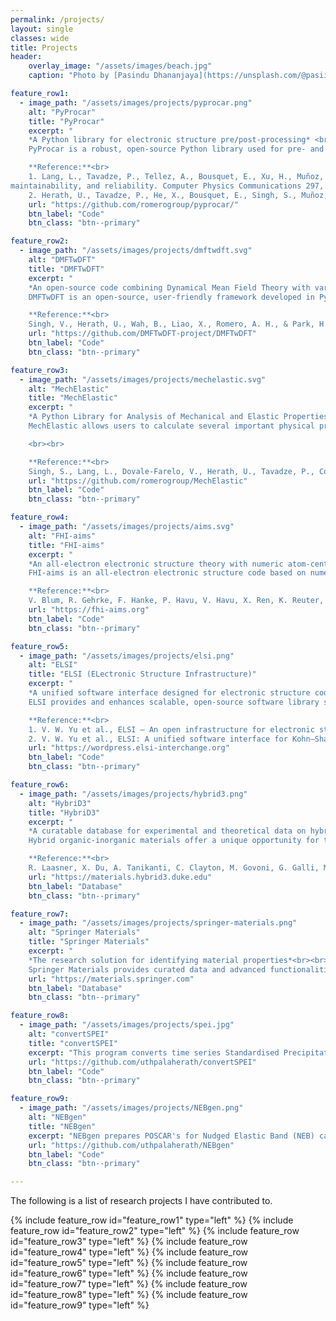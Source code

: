 ```yaml
---
permalink: /projects/
layout: single
classes: wide
title: Projects
header:
    overlay_image: "/assets/images/beach.jpg"
    caption: "Photo by [Pasindu Dhananjaya](https://unsplash.com/@pasiiijay) on [Unsplash](https://unsplash.com)"

feature_row1:
  - image_path: "/assets/images/projects/pyprocar.png"
    alt: "PyProcar"
    title: "PyProcar"
    excerpt: "
    *A Python library for electronic structure pre/post-processing* <br><br>
    PyProcar is a robust, open-source Python library used for pre- and post-processing of the electronic structure data coming from DFT calculations. It provides a set of functions that manage data obtained from the PROCAR format. Basically, the PROCAR format is a projection of the Kohn-Sham states over atomic orbitals. That projection is performed to every k-point in the considered mesh, every energy band and every atom. PyProcar is capable of performing a multitude of tasks including plotting plain and spin/atom/orbital projected band structures and Fermi surfaces- both in 2D and 3D, Fermi velocity plots, unfolding bands of a super cell, comparing band structures from multiple DFT calculations, plotting partial density of states, filtering bands and generating a k-path for a given crystal structure. Currently supports VASP, Elk, Quantum Espresso, Abinit, Lobster, Siesta and DFTB+.<br><br>

    **Reference:**<br>
    1. Lang, L., Tavadze, P., Tellez, A., Bousquet, E., Xu, H., Muñoz, F., Vasquez, N., Herath, U., & Romero, A. H. Expanding PyProcar for new features,
maintainability, and reliability. Computer Physics Communications 297, 109063 (2024). DOI: [https://doi.org/10.1016/j.cpc.2023.109063](https://doi.org/10.1016/j.cpc.2023.109063)<br>
    2. Herath, U., Tavadze, P., He, X., Bousquet, E., Singh, S., Muñoz, F., & Romero, A. H. PyProcar: A Python library for electronic structure pre/post‑processing. Computer Physics Communications 251, 107080 (2020). DOI: [https://doi.org/10.1016/j.cpc.2019.107080](https://doi.org/10.1016/j.cpc.2019.107080)"
    url: "https://github.com/romerogroup/pyprocar/"
    btn_label: "Code"
    btn_class: "btn--primary"

feature_row2:
  - image_path: "/assets/images/projects/dmftwdft.svg"
    alt: "DMFTwDFT"
    title: "DMFTwDFT"
    excerpt: "
    *An open-source code combining Dynamical Mean Field Theory with various Density Functional Theory packages to study strongly correlated materials*<br><br>
    DMFTwDFT is an open-source, user-friendly framework developed in Python, Fortran and C/C++, combining DMFT with various DFT codes interfaced through the Wannier90 package. It allows users to perform full charge self-consistent DFT+DMFT calculations using minimal commands followed by post-processing functions including DMFT self-energy, total energy, band structures, projected DOS, and effective mass enhancements. DMFTwDFT uses Wannier orbitals for constructing the hybridization and correlation subspaces to perform DMFT loops by taking advantage of the Wannier90 interface between various DFT codes. It also equips a library mode to link the module for computing a DMFT density matrix and updating a charge density within the DFT loops allowing implementing full charge self-consistency within various DFT codes without modifying their source codes significantly. Currently supports VASP, Quantum Espresso (one-shot DMFT), and Siesta (one-shot DMFT). <br><br>

    **Reference:**<br>
    Singh, V., Herath, U., Wah, B., Liao, X., Romero, A. H., & Park, H. DMFTwDFT: An open‑source code combining Dynamical Mean Field Theory with various density functional theory packages. Computer Physics Communications 261, 107778 (2021). DOI: [https://doi.org/10.1016/j.cpc.2020.107778](https://doi.org/10.1016/j.cpc.2020.107778)"
    url: "https://github.com/DMFTwDFT-project/DMFTwDFT"
    btn_label: "Code"
    btn_class: "btn--primary"

feature_row3:
  - image_path: "/assets/images/projects/mechelastic.svg"
    alt: "MechElastic"
    title: "MechElastic"
    excerpt: "
    *A Python Library for Analysis of Mechanical and Elastic Properties of Bulk and 2D Materials*<br><br>
    MechElastic allows users to calculate several important physical properties such as elastic moduli, melting temperature, Debye temperature, elastic wave velocities, elastic anisotropy, etc. for all crystalline 2D and 3D systems using output data from an elastic tensor calculation. It can also be used to test the mechanical stability of any bulk system. Additionally, MechElastic allows performing Equation of State (EOS) analysis provided inputs of Volume and Energy or Volume and Pressure and automatically provides information on phase transitions. Currently supports VASP, Abinit and Quantum Espresso.

    <br><br>

    **Reference:**<br>
    Singh, S., Lang, L., Dovale‑Farelo, V., Herath, U., Tavadze, P., Coudert, F.‑X., & Romero, A. H. MechElastic: A Python library for analysis of mechanical and elastic properties of bulk and 2D materials. Computer Physics Communications 267, 108068 (2021). DOI: [https://doi.org/10.1016/j.cpc.2021.108068](https://doi.org/10.1016/j.cpc.2021.108068)"
    url: "https://github.com/romerogroup/MechElastic"
    btn_label: "Code"
    btn_class: "btn--primary"

feature_row4:
  - image_path: "/assets/images/projects/aims.svg"
    alt: "FHI-aims"
    title: "FHI-aims"
    excerpt: "
    *An all-electron electronic structure theory with numeric atom-centered orbitals*<br><br>
    FHI-aims is an all-electron electronic structure code based on numeric atom-centered orbitals. It enables first-principles simulations with very high numerical accuracy for production calculations, with excellent scalability up to very large system sizes (thousands of atoms) and up to very large, massively parallel supercomputers (ten thousand CPU cores).<br><br>

    **Reference:**<br>
    V. Blum, R. Gehrke, F. Hanke, P. Havu, V. Havu, X. Ren, K. Reuter, and M. Scheffler, Ab initio molecular simulations with numeric atom-centered orbitals, Computer Physics Communications 180, 2175 (2009). DOI: [https://doi.org/10.1016/j.cpc.2009.06.022](https://doi.org/10.1016/j.cpc.2009.06.022)"
    url: "https://fhi-aims.org"
    btn_label: "Code"
    btn_class: "btn--primary"

feature_row5:
  - image_path: "/assets/images/projects/elsi.png"
    alt: "ELSI"
    title: "ELSI (ELectronic Structure Infrastructure)"
    excerpt: "
    *A unified software interface designed for electronic structure codes to connect with various high-performance eigensolvers and density matrix solvers*<br><br>
    ELSI provides and enhances scalable, open-source software library solutions for electronic structure calculations in materials science, condensed matter physics, chemistry, and many other fields. ELSI focuses on methods that solve or circumvent eigenvalue problems in electronic structure theory. The ELSI infrastructure should also be useful for other challenging eigenvalue problems.<br><br>

    **Reference:**<br>
    1. V. W. Yu et al., ELSI — An open infrastructure for electronic structure solvers, Computer Physics Communications 256, 107459 (2020). DOI: [https://doi.org/10.1016/j.cpc.2020.107459](https://doi.org/10.1016/j.cpc.2020.107459)<br>
    2. V. W. Yu et al., ELSI: A unified software interface for Kohn–Sham electronic structure solvers, Computer Physics Communications 222, 267 (2018). DOI: [https://doi.org/10.1016/j.cpc.2017.09.007](https://doi.org/10.1016/j.cpc.2017.09.007)"
    url: "https://wordpress.elsi-interchange.org"
    btn_label: "Code"
    btn_class: "btn--primary"

feature_row6:
  - image_path: "/assets/images/projects/hybrid3.png"
    alt: "HybriD3"
    title: "HybriD3"
    excerpt: "
    *A curatable database for experimental and theoretical data on hybrid organic-inorganic materials*<br><br>
    Hybrid organic-inorganic materials offer a unique opportunity for the discovery and refinement of new functional semiconductor materials with fine-tuned properties, controlled at the atomic scale by organic chemistry and organic-inorganic synthesis and processing. The HybriD3 project accelerates the Design, Discovery and Dissemination (D3) of new crystalline organic-inorganic hybrid semiconductors in a collaborative effort between a consortium of researchers in the NC Triangle area and beyond. <br><br>

    **Reference:**<br>
    R. Laasner, X. Du, A. Tanikanti, C. Clayton, M. Govoni, G. Galli, M. Ropo, and V. Blum, MatD$^3$: A Database and Online Presentation Package for Research Data Supporting Materials Discovery, Design, and Dissemination, JOSS 5, 1945 (2020). DOI: [https://doi.org/10.21105/joss.01945](https://doi.org/10.21105/joss.01945)"
    url: "https://materials.hybrid3.duke.edu"
    btn_label: "Database"
    btn_class: "btn--primary"

feature_row7:
  - image_path: "/assets/images/projects/springer-materials.png"
    alt: "Springer Materials"
    title: "Springer Materials"
    excerpt: "
    *The research solution for identifying material properties*<br><br>
    Springer Materials provides curated data and advanced functionalities to support research in materials science, physics, chemistry, engineering, and other related fields."
    url: "https://materials.springer.com"
    btn_label: "Database"
    btn_class: "btn--primary"

feature_row8:
  - image_path: "/assets/images/projects/spei.jpg"
    alt: "convertSPEI"
    title: "convertSPEI"
    excerpt: "This program converts time series Standardised Precipitation-Evapotranspiration Index (SPEI) data from the netcdf format to a csv format which could be read by a program such as Excel. It is parallelized through Python's multiprocessing library. The SPEI data is available at [https://spei.csic.es/index.html](https://spei.csic.es/index.html)."
    url: "https://github.com/uthpalaherath/convertSPEI"
    btn_label: "Code"
    btn_class: "btn--primary"

feature_row9:
  - image_path: "/assets/images/projects/NEBgen.png"
    alt: "NEBgen"
    title: "NEBgen"
    excerpt: "NEBgen prepares POSCAR's for Nudged Elastic Band (NEB) calculations through Distortion Symmetry Method with [VTST](http://theory.cm.utexas.edu/vtsttools/) and [DiSPy](https://github.com/munrojm/DiSPy). The nudged elastic band (NEB) method is a popular method for calculating the minimum energy pathways of kinetic processes. Although, linear interpolation between an initial and final structure (image) provides a decent estimate for the minimum energy pathway, the Distortion Symmetry Method takes into account symmetry-adapted perturbations to systematically lower the initial path symmetry, enabling the exploration of other low-energy pathways that may exist."
    url: "https://github.com/uthpalaherath/NEBgen"
    btn_label: "Code"
    btn_class: "btn--primary"

---
```

The following is a list of research projects I have contributed to.

{% include feature_row id="feature_row1" type="left" %}
{% include feature_row id="feature_row2" type="left" %}
{% include feature_row id="feature_row3" type="left" %}
{% include feature_row id="feature_row4" type="left" %}
{% include feature_row id="feature_row5" type="left" %}
{% include feature_row id="feature_row6" type="left" %}
{% include feature_row id="feature_row7" type="left" %}
{% include feature_row id="feature_row8" type="left" %}
{% include feature_row id="feature_row9" type="left" %}
